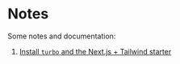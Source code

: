 # Notes

Some notes and documentation:

1. [Install `turbo` and the Next.js + Tailwind starter](./01-install-turborepo.md)
